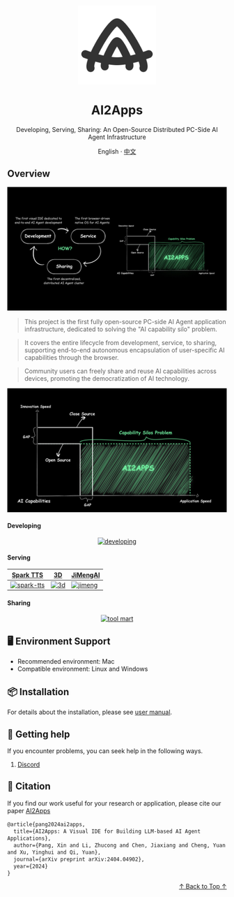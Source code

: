 <div align="center"><a name="readme-top"></a>

<img height="180" src="assets/aalogo.svg">

<h1>AI2Apps</h1>

<div>Developing, Serving, Sharing: An Open-Source Distributed PC-Side AI Agent Infrastructure</div>

English · [中文](./README_ZH.md)

</div>

## Overview

<div align="center">
  <img src="assets/overview1.jpg">
</div>

> This project is the first fully open-source PC-side AI Agent application infrastructure, dedicated to solving the "AI capability silo" problem. 

> It covers the entire lifecycle from development, service, to sharing, supporting end-to-end autonomous encapsulation of user-specific AI capabilities through the browser.

> Community users can freely share and reuse AI capabilities across devices, promoting the democratization of AI technology.

<div align="center">
  <img src="assets/overview2-zh.jpg">
</div>

#### Developing

<div align="center">

[![developing](https://img.youtube.com/vi/seRTYtwgLrk/0.jpg)](https://youtu.be/seRTYtwgLrk)

</div>

#### Serving

| [Spark TTS](https://youtu.be/b3Ym69arLGw) | [3D](https://youtu.be/DhERLlXPK6I) | [JiMengAI](https://youtu.be/p4cl-FNlW8I) |
|---|---|---|
| [![spark-tts](https://img.youtube.com/vi/b3Ym69arLGw/0.jpg)](https://youtu.be/b3Ym69arLGw) | [![3d](https://img.youtube.com/vi/DhERLlXPK6I/0.jpg)](https://youtu.be/DhERLlXPK6I) | [![jimeng](https://img.youtube.com/vi/p4cl-FNlW8I/0.jpg)](https://youtu.be/p4cl-FNlW8I) |

#### Sharing

<div align="center">

[![tool mart](https://img.youtube.com/vi/x-q4Jc4Zukc/0.jpg)](https://youtu.be/x-q4Jc4Zukc)

</div>

## 🖥 Environment Support

- Recommended environment: Mac
- Compatible environment: Linux and Windows

## 📦 Installation

For details about the installation, please see [user manual](https://github.com/continue-ai-company/AI2Apps-user-manual/blob/main/README.md).

## 💟 Getting help

If you encounter problems, you can seek help in the following ways.

1. [Discord](https://discord.gg/qgqeaWk62e)

## 📝 Citation

If you find our work useful for your research or application, please cite our paper [AI2Apps](https://arxiv.org/abs/2404.04902)
```
@article{pang2024ai2apps,
  title={AI2Apps: A Visual IDE for Building LLM-based AI Agent Applications},
  author={Pang, Xin and Li, Zhucong and Chen, Jiaxiang and Cheng, Yuan and Xu, Yinghui and Qi, Yuan},
  journal={arXiv preprint arXiv:2404.04902},
  year={2024}
}
```

<p align="right" >
  <a href="#readme-top">
    ↑ Back to Top ↑
  </a>
</p>